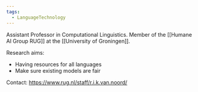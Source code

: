 ```yaml
---
tags:
  - LanguageTechnology
---
```


Assistant Professor in Computational Linguistics. Member of the [[Humane AI Group RUG]] at the [[University of Groningen]].

Research aims:
- Having resources for all languages
- Make sure existing models are fair

Contact: https://www.rug.nl/staff/r.i.k.van.noord/